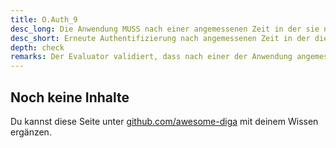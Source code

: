 ```yaml
---
title: O.Auth_9
desc_long: Die Anwendung MUSS nach einer angemessenen Zeit in der sie nicht aktiv verwendet wurde (idle time) eine erneute Authentisierung fordern.
desc_short: Erneute Authentifizierung nach angemessenen Zeit in der die Anwendung nicht aktiv verwendet wurde.
depth: check
remarks: Der Evaluator validiert, dass nach einer der Anwendung angemessenen Zeit, in der sie nicht aktiv verwendet wurde, eine erneute Authentifizierung erfolgen muss. Die Güte der geforderten Authentifizierung muss dem Vertrauensniveau angemessen sein (vgl. O.Auth_3).
---
```


## Noch keine Inhalte

Du kannst diese Seite unter [github.com/awesome-diga](https://github.com/awesome-diga/tr-faq) mit deinem Wissen ergänzen.
